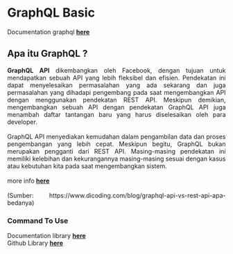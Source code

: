 # GraphQL Basic

Documentation graphql <a href="https://graphql.org"><b>here</b></a> 

## Apa itu GraphQL ?

<p align="justify"><b>GraphQL API</b> dikembangkan oleh Facebook, dengan tujuan untuk mendapatkan sebuah API yang lebih fleksibel dan efisien. Pendekatan ini dapat menyelesaikan permasalahan yang ada sekarang dan juga permasalahan yang dihadapi pengembang pada saat mengembangkan API dengan menggunakan pendekatan REST API. Meskipun demikian, mengembangkan sebuah API dengan pendekatan GraphQL API juga menambah daftar tantangan baru yang harus diselesaikan oleh para developer. <br><br>
GraphQL API menyediakan kemudahan dalam pengambilan data dan proses pengembangan yang lebih cepat. Meskipun begitu, GraphQL bukan merupakan pengganti dari REST API. Masing-masing pendekatan ini memiliki kelebihan dan kekurangannya masing-masing sesuai dengan kasus atau kebutuhan kita pada saat mengembangkan sistem. 
<br><br>
more info <a href="https://www.dicoding.com/blog/graphql-api-vs-rest-api-apa-bedanya"><b>here</b></a> 
<br><br>
(Sumber: https://www.dicoding.com/blog/graphql-api-vs-rest-api-apa-bedanya)
</p>

### Command To Use

Documentation library <a href="https://gqlgen.com/getting-started/"><b>here</b></a><br>
Github Library <a href="https://github.com/99designs/gqlgen/"><b>here</b></a>
